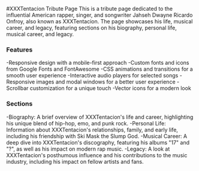#XXXTentacion Tribute Page
This is a tribute page dedicated to the influential American rapper, singer, and songwriter Jahseh Dwayne Ricardo Onfroy, also known as XXXTentacion. The page showcases his life, musical career, and legacy, featuring sections on his biography, personal life, musical career, and legacy.

<h3>Features</h3>
-Responsive design with a mobile-first approach
-Custom fonts and icons from Google Fonts and FontAwesome
-CSS animations and transitions for a smooth user experience
-Interactive audio players for selected songs
-Responsive images and modal windows for a better user experience
-Scrollbar customization for a unique touch
-Vector icons for a modern look
<h3>Sections</h3>
-Biography: A brief overview of XXXTentacion's life and career, highlighting his unique blend of hip-hop, emo, and punk rock.
-Personal Life: Information about XXXTentacion's relationships, family, and early life, including his friendship with Ski Mask the Slump God.
-Musical Career: A deep dive into XXXTentacion's discography, featuring his albums "17" and "?", as well as his impact on modern rap music.
-Legacy: A look at XXXTentacion's posthumous influence and his contributions to the music industry, including his impact on fellow artists and fans.
